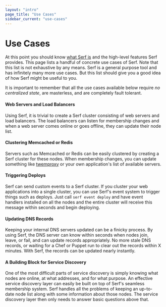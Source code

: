 ```yaml
---
layout: "intro"
page_title: "Use Cases"
sidebar_current: "use-cases"
---
```


# Use Cases

At this point you should know [what Serf is](/intro/index.html) and
the high-level features Serf provides. This page lists a handful of
concrete use cases of Serf. Note that this list is not exhaustive by
any means. Serf is a general purpose tool and has infinitely many more
use cases. But this list should give you a good idea of how Serf 
might be useful to you.

It is important to remember that all the use cases available below
require _no centralized state_, are masterless, and are completely
fault tolerant.

#### Web Servers and Load Balancers

Using Serf, it is trivial to create a Serf cluster
consisting of web servers and load balancers. The load balancers can
listen for membership changes and when a web server comes online or goes
offline, they can update their node list.

#### Clustering Memcached or Redis

Servers such as Memcached or Redis can be easily clustered by creating
a Serf cluster for these nodes. When membership changes, you can update
something like [twemproxy](https://github.com/twitter/twemproxy) or your
own application's list of available servers.

#### Triggering Deploys

Serf can send custom events to a Serf cluster. If you cluster your web
applications into a single cluster, you can use Serf's event system to
trigger things such as deploys. Just call `serf event deploy` and have
event handlers installed on all the nodes and the entire cluster will
receive this message within seconds and begin deploying.

#### Updating DNS Records

Keeping your internal DNS servers updated can be a finicky process.
By using Serf, the DNS server can know within seconds when nodes join,
leave, or fail, and can update records appropriately. No more stale DNS
records, or waiting for a Chef or Puppet run to clear out the records
within X minutes. With Serf, the records can be updated nearly instantly.

#### A Building Block for Service Discovery

One of the most difficult parts of service discovery is simply knowing
what nodes are online, at what addresses, and for what purpose. An effective
service discovery layer can easily be built on top of Serf's seamless
membership system. Serf handles all the problems of keeping an up-to-date
node list along with some information about those nodes. The service
discovery layer then only needs to answer basic questions above that.
